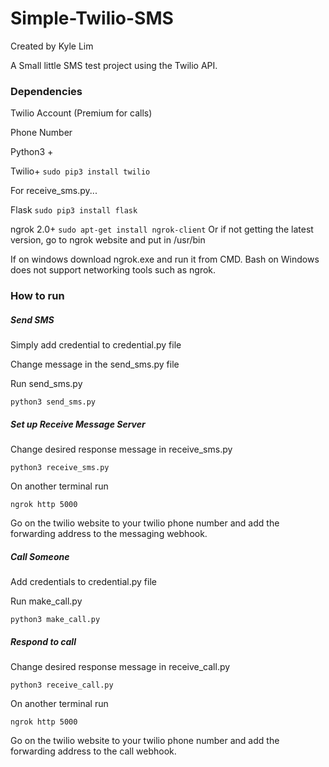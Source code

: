 # Simple-Twilio-SMS
Created by Kyle Lim

A Small little SMS test project using the Twilio API.

### Dependencies

Twilio Account (Premium for calls)

Phone Number

Python3 +

Twilio+
```sudo pip3 install twilio```

For receive_sms.py...

Flask
```sudo pip3 install flask```

ngrok 2.0+
```sudo apt-get install ngrok-client```
Or if not getting the latest version, go to ngrok website and put in /usr/bin

If on windows download ngrok.exe and run it from CMD. Bash on Windows does not
support networking tools such as ngrok.

### How to run

##### Send SMS

Simply add credential to credential.py file

Change message in the send_sms.py file

Run send_sms.py
```
python3 send_sms.py
```

##### Set up Receive Message Server

Change desired response message in receive_sms.py

```
python3 receive_sms.py
```

On another terminal run

```
ngrok http 5000
```

Go on the twilio website to your twilio phone number and add the forwarding
address to the messaging webhook.

##### Call Someone

Add credentials to credential.py file

Run make_call.py
```
python3 make_call.py
```

##### Respond to call

Change desired response message in receive_call.py

```
python3 receive_call.py
```

On another terminal run
```
ngrok http 5000
```

Go on the twilio website to your twilio phone number and add the forwarding
address to the call webhook.

